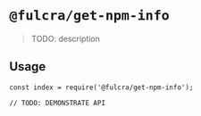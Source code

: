 # `@fulcra/get-npm-info`

> TODO: description

## Usage

```
const index = require('@fulcra/get-npm-info');

// TODO: DEMONSTRATE API
```
